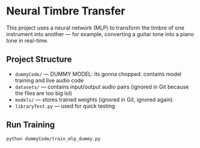 # Neural Timbre Transfer 
This project uses a neural network (MLP) to transform the timbre of one instrument into another — for example, converting a guitar tone into a piano tone in real-time.

## Project Structure
- `dummyCode/` — DUMMY MODEL: its gonna chopped. contains model training and live audio code
- `datasets/` — contains input/output audio pairs (ignored in Git because the files are too big lol)
- `models/` — stores trained weights (ignored in Git, ignored again)
- `libraryTest.py` — used for quick testing

## Run Training
```bash
python dummyCode/train_mlp_dummy.py
